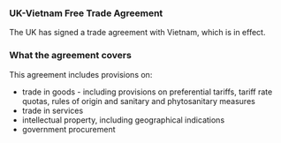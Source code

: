 ### UK-Vietnam Free Trade Agreement

The UK has signed a trade agreement with Vietnam, which is in effect.

### What the agreement covers

This agreement includes provisions on:

- trade in goods - including provisions on preferential tariffs, tariff rate quotas, rules of origin and sanitary and phytosanitary measures
- trade in services
- intellectual property, including geographical indications
- government procurement
